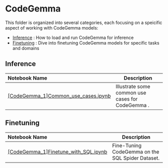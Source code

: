 # CodeGemma

This folder is organized into several categories, each focusing on a speicific aspect of working with CodeGemma models:

* [Inference](#inference) : How to load and run CodeGemma for inference
* [Finetuning](#finetuning) : Dive into finetuning CodeGemma models for specific tasks and domains

## Inference
| Notebook Name | Description |
| :--------------------------------------------------------------------------------------------- | ------------------------------------------------ |
| [[CodeGemma_1]Common_use_cases.ipynb]([CodeGemma_1]Common_use_cases.ipynb)   | Illustrate some common use cases for CodeGemma . |

## Finetuning
| Notebook Name | Description |
| :--------------------------------------------------------------------------------------------- | ------------------------------------------------ |
| [[CodeGemma_1]Finetune_with_SQL.ipynb]([CodeGemma_1]Finetune_with_SQL.ipynb) | Fine-Tuning CodeGemma on the SQL Spider Dataset. |
